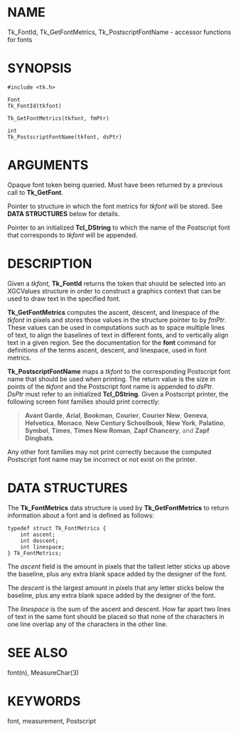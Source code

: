 # NAME

Tk_FontId, Tk_GetFontMetrics, Tk_PostscriptFontName - accessor functions
for fonts

# SYNOPSIS

    #include <tk.h>

    Font
    Tk_FontId(tkfont)

    Tk_GetFontMetrics(tkfont, fmPtr)

    int
    Tk_PostscriptFontName(tkfont, dsPtr)

# ARGUMENTS

Opaque font token being queried. Must have been returned by a previous
call to **Tk_GetFont**.

Pointer to structure in which the font metrics for *tkfont* will be
stored. See **DATA STRUCTURES** below for details.

Pointer to an initialized **Tcl_DString** to which the name of the
Postscript font that corresponds to *tkfont* will be appended.

# DESCRIPTION

Given a *tkfont*, **Tk_FontId** returns the token that should be
selected into an XGCValues structure in order to construct a graphics
context that can be used to draw text in the specified font.

**Tk_GetFontMetrics** computes the ascent, descent, and linespace of the
*tkfont* in pixels and stores those values in the structure pointer to
by *fmPtr*. These values can be used in computations such as to space
multiple lines of text, to align the baselines of text in different
fonts, and to vertically align text in a given region. See the
documentation for the **font** command for definitions of the terms
ascent, descent, and linespace, used in font metrics.

**Tk_PostscriptFontName** maps a *tkfont* to the corresponding
Postscript font name that should be used when printing. The return value
is the size in points of the *tkfont* and the Postscript font name is
appended to *dsPtr*. *DsPtr* must refer to an initialized
**Tcl_DString**. Given a Postscript printer, the following screen font
families should print correctly:

> **Avant Garde**, **Arial**, **Bookman**, **Courier**, **Courier New**,
> **Geneva**, **Helvetica**, **Monaco**, **New Century Schoolbook**,
> **New York**, **Palatino**, **Symbol**, **Times**, **Times New
> Roman**, **Zapf Chancery**, and **Zapf Dingbats**.

Any other font families may not print correctly because the computed
Postscript font name may be incorrect or not exist on the printer.

# DATA STRUCTURES

The **Tk_FontMetrics** data structure is used by **Tk_GetFontMetrics**
to return information about a font and is defined as follows:

    typedef struct Tk_FontMetrics {
        int ascent;
        int descent;
        int linespace;
    } Tk_FontMetrics;

The *ascent* field is the amount in pixels that the tallest letter
sticks up above the baseline, plus any extra blank space added by the
designer of the font.

The *descent* is the largest amount in pixels that any letter sticks
below the baseline, plus any extra blank space added by the designer of
the font.

The *linespace* is the sum of the ascent and descent. How far apart two
lines of text in the same font should be placed so that none of the
characters in one line overlap any of the characters in the other line.

# SEE ALSO

font(n), MeasureChar(3)

# KEYWORDS

font, measurement, Postscript
